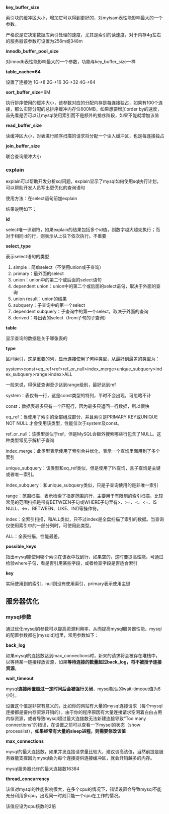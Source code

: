 



**key_buffer_size**

索引块的缓冲区大小，增加它可以得到更好的，对myisam表性能影响最大的一个参数。

严格说是它决定数据库索引处理的速度，尤其是索引的读速度，对于内存4g左右的服务器该参数可设置为256m或348m

**innodb_buffer_pool_size**

对innodb表性能影响最大的一个参数，功能与key_buffer_size一样

**table_cache=64**

设置了连接池 1G->8 2G->16 3G->32 4G->64



**sort_buffer_size**=6M

执行排序使用的缓冲大小，该参数对应的分配内存是每连接独占，如果有100个连接，那么实际分配的总排序缓冲内存位600MB，如果想要增加order by的速度，首先看是否可以让mysql使用索引而不是额外的排序阶段，如果不能就增加该值

**read_buffer_size**

读缓冲区大小，对表进行顺序扫描的请求将分配一个读入缓冲区，也是每连接独占

**join_buffer_size**

联合查询缓冲大小



























### explain

explain可以帮助开发分析sql问题，explain显示了mysql如何使用sql执行计划，可以帮助开发人员写出更优化的查询语句

使用方法：在select语句前加explain

结果说明如下：

**id**

select唯一识别符，如果explain的结果包括多个id值，则数字越大越先执行；而对于相同id的行，则表示从上往下依次执行。不重要

**select_type**

表示select语句的类型

1. simple：简单select（不使用union或子查询）
1. primary：最外面的select
1. union：union中的第二个或后面的select语句
1. dependent union：union中的第二个或后面的select语句，取决于外面的查询
1. union result：union的结果
1. subquery：子查询中的第一个select
1. dependent subquery：子查询中的第一个select，取决于外面的查询
1. derived：导出表的select（from子句的子查询）

**table**

显示查询的数据是关于哪张表的

**type**

区间索引，这是重要的列，显示连接使用了何种类型，从最好到最差的类型为：

system>const>eq_ref>ref>ref_or_null>index_merge>unique_subquery>index_subquery>range>index>ALL

一般来说，得保证查询至少达到range级别，最好达到ref

system：表仅有一行，这是const类型的特列，平时不会出现，可忽略不计

const：数据表最多只有一个匹配行，因为最多只返回一行数据，所以很快

eq_ref：当使用了索引的全部组成部分，并且索引是PRIMARY KEY或UNIQUE NOT NULL 才会使用该类型，性能仅次于system及const。

ref_or_null：该类型类似于ref，但是MySQL会额外搜索哪些行包含了NULL。这种类型常见于解析子查询

index_merge：此类型表示使用了索引合并优化，表示一个查询里面用到了多个索引

unique_subquery：该类型和eq_ref类似，但是使用了IN查询，且子查询是主键或者唯一索引。

index_subquery：和unique_subquery类似，只是子查询使用的是非唯一索引

range：范围扫描，表示检索了指定范围的行，主要用于有限制的索引扫描。比较常见的范围扫描是带有BETWEEN子句或WHERE子句里有>、>=、<、<=、IS NULL、<=>、BETWEEN、LIKE、IN()等操作符。

index：全索引扫描，和ALL类似，只不过index是全盘扫描了索引的数据。当查询仅使用索引中的一部分列时，可使用此类型。

ALL：全表扫描，性能最差。

**possible_keys**

指出mysql能使用哪个索引在该表中找到行，如果空的，这时要提高性能，可通过检验where子句，看是否引用某些字段，或者检查字段是否适合索引

**key**

实际使用到的索引，null则没有使用索引，primary表示使用主键



## 服务器优化

### mysql参数

通过优化mysql的参数可以提高资源利用率，从而提高mysql服务器性能。mysql的配置参数都在[mysqld]组里，常用参数如下：

**back_log**

如果mysql的连接数达到max_connections时，新来的请求将会被存在堆栈中，以等待某一链接释放资源，如果**等待连接的数量超过back_log，将不被授予连接资源**。

**wait_timeout**

mysql**连接闲置超过一定时间后会被强行关闭**，mysql默认的wait-timeout值为8小时。

设置这个值是非常有意义的，比如你的网站有大量的mysql连接请求（每个mysql连接都是要内存资源开销的），由于你的程序原因有大量连接请求空闲着白白占用内存资源，或者导致mysql超过最大连接数无法新建连接导致“Too many connections”的错误，在设置之前可以查看一下mysql的状态（show processlist），**如果经常有大量的sleep进程，则需要修改该值**

**max_connections**

mysql的最大连接数，如果并发连接请求量比较大，建议调高该值，当然前提是服务器能支撑因为mysql会为每个连接提供连接缓冲区，就会开销越多的内存。

mysql服务器允许的最大连接数16384

**thread_concurrency**

该值对mysql的性能影响很大，在多个cpu的情况下，错误设置会导致mysql不能充分利用多cpu，出现同一时刻只能一个cpu在工作的情况。

该值应设为cpu核数的2倍





